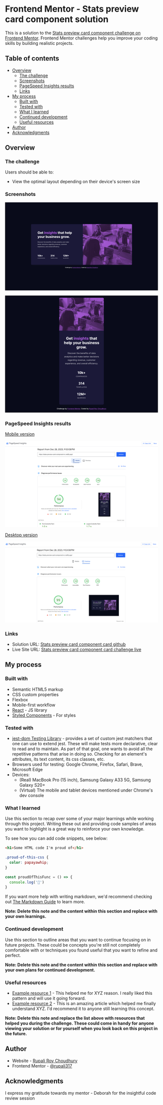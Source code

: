 # Frontend Mentor - Stats preview card component solution

This is a solution to the [Stats preview card component challenge on Frontend Mentor](https://www.frontendmentor.io/challenges/stats-preview-card-component-8JqbgoU62). Frontend Mentor challenges help you improve your coding skills by building realistic projects. 

## Table of contents

- [Overview](#overview)
  - [The challenge](#the-challenge)
  - [Screenshots](#screenshots)
  - [PageSpeed Insights results](#pagespeed-insights-results)
  - [Links](#links)
- [My process](#my-process)
  - [Built with](#built-with)
  - [Tested with](#tested-with)
  - [What I learned](#what-i-learned)
  - [Continued development](#continued-development)
  - [Useful resources](#useful-resources)
- [Author](#author)
- [Acknowledgments](#acknowledgments)

## Overview

### The challenge

Users should be able to:

- View the optimal layout depending on their device's screen size

### Screenshots

![Stats preview card component card desktop version](./public/images/stats-preview-card-component-desktop.png)

![Stats preview card component card mobile version](./public/images/stats-preview-card-component-mobile.png)

### PageSpeed Insights results
[Mobile version](https://pagespeed.web.dev/analysis/https-stats-preview-card-component-rc-netlify-app/jnuyjpawsu?form_factor=mobile)

![PageSpeed insights mobile](./public/images/Page-speed-insights-mobile.png)

[Desktop version](https://pagespeed.web.dev/analysis/https-stats-preview-card-component-rc-netlify-app/jnuyjpawsu?form_factor=desktop)

![PageSpeed insights desktop](./public/images/Page-speed-insights-desktop.png)

### Links

- Solution URL: [Stats preview card component card github](https://github.com/rupali317/stats-preview-card-component)
- Live Site URL: [Stats preview card component card challenge live](https://stats-preview-card-component-rc.netlify.app/)

## My process

### Built with

- Semantic HTML5 markup
- CSS custom properties
- Flexbox
- Mobile-first workflow
- [React](https://reactjs.org/) - JS library
- [Styled Components](https://styled-components.com/) - For styles

### Tested with

- [jest-dom Testing Library](https://github.com/testing-library/jest-dom?tab=readme-ov-file) - provides a set of custom jest matchers that one can use to extend jest. These will make tests more declarative, clear to read and to maintain. As part of that goal, one wants to avoid all the repetitive patterns that arise in doing so. Checking for an element's attributes, its text content, its css classes, etc.
- Browsers used for testing: Google Chrome, Firefox, Safari, Brave, Microsoft Edge
- Devices: 
  - (Real) MacBook Pro (15 inch), Samsung Galaxy A33 5G, Samsung Galaxy S20+
  - (Virtual) The mobile and tablet devices mentioned under Chrome's dev console

### What I learned

Use this section to recap over some of your major learnings while working through this project. Writing these out and providing code samples of areas you want to highlight is a great way to reinforce your own knowledge.

To see how you can add code snippets, see below:

```html
<h1>Some HTML code I'm proud of</h1>
```
```css
.proud-of-this-css {
  color: papayawhip;
}
```
```js
const proudOfThisFunc = () => {
  console.log('🎉')
}
```

If you want more help with writing markdown, we'd recommend checking out [The Markdown Guide](https://www.markdownguide.org/) to learn more.

**Note: Delete this note and the content within this section and replace with your own learnings.**

### Continued development

Use this section to outline areas that you want to continue focusing on in future projects. These could be concepts you're still not completely comfortable with or techniques you found useful that you want to refine and perfect.

**Note: Delete this note and the content within this section and replace with your own plans for continued development.**

### Useful resources

- [Example resource 1](https://www.example.com) - This helped me for XYZ reason. I really liked this pattern and will use it going forward.
- [Example resource 2](https://www.example.com) - This is an amazing article which helped me finally understand XYZ. I'd recommend it to anyone still learning this concept.

**Note: Delete this note and replace the list above with resources that helped you during the challenge. These could come in handy for anyone viewing your solution or for yourself when you look back on this project in the future.**

## Author

- Website - [Rupali Roy Choudhury](https://www.linkedin.com/in/rupali-rc/)
- Frontend Mentor - [@rupali317](https://www.frontendmentor.io/profile/rupali317)

## Acknowledgments

I express my gratitude towards my mentor - Deborah for the insightful code review session
